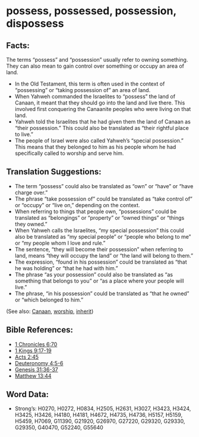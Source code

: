 # possess, possessed, possession, dispossess

## Facts:

The terms “possess” and “possession” usually refer to owning something. They can also mean to gain control over something or occupy an area of land.

* In the Old Testament, this term is often used in the context of “possessing” or “taking possession of” an area of land.
* When Yahweh commanded the Israelites to “possess” the land of Canaan, it meant that they should go into the land and live there. This involved first conquering the Canaanite peoples who were living on that land.
* Yahweh told the Israelites that he had given them the land of Canaan as “their possession.” This could also be translated as “their rightful place to live.”
* The people of Israel were also called Yahweh’s “special possession.” This means that they belonged to him as his people whom he had specifically called to worship and serve him.

## Translation Suggestions:

* The term “possess” could also be translated as “own” or “have” or “have charge over.”
* The phrase “take possession of” could be translated as “take control of” or “occupy” or “live on,” depending on the context.
* When referring to things that people own, “possessions” could be translated as “belongings” or “property” or “owned things” or “things they owned.”
* When Yahweh calls the Israelites, “my special possession” this could also be translated as “my special people” or “people who belong to me” or “my people whom I love and rule.”
* The sentence, “they will become their possession” when referring to land, means “they will occupy the land” or “the land will belong to them.”
* The expression, “found in his possession” could be translated as “that he was holding” or “that he had with him.”
* The phrase “as your possession” could also be translated as “as something that belongs to you” or “as a place where your people will live.”
* The phrase, “in his possession” could be translated as “that he owned” or “which belonged to him.”

(See also: [Canaan](../names/canaan.md), [worship](../kt/worship.md), [inherit](../kt/inherit.md))

## Bible References:

* [1 Chronicles 6:70](rc://en/tn/help/1ch/06/70)
* [1 Kings 9:17-19](rc://en/tn/help/1ki/09/17)
* [Acts 2:45](rc://en/tn/help/act/02/45)
* [Deuteronomy 4:5-6](rc://en/tn/help/deu/04/05)
* [Genesis 31:36-37](rc://en/tn/help/gen/31/36)
* [Matthew 13:44](rc://en/tn/help/mat/13/44)

## Word Data:

* Strong’s: H0270, H0272, H0834, H2505, H2631, H3027, H3423, H3424, H3425, H3426, H4180, H4181, H4672, H4735, H4736, H5157, H5159, H5459, H7069, G11390, G21920, G26970, G27220, G29320, G29330, G29350, G40470, G52240, G55640
